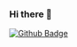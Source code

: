 ### Hi there 👋
[![Github Badge](https://img.shields.io/badge/-Github-000?style=quare&labelColor=000&logo=Github&logoColor=white&link=link)](link) 
<!--
**ibrahimdeveci/ibrahimdeveci** is a ✨ _special_ ✨ repository because its `README.md` (this file) appears on your GitHub profile.

Here are some ideas to get you started:
[![Github Badge](https://img.shields.io/badge/-Github-000?style=quare&labelColor=000&logo=Github&logoColor=white&link=link)](link) 

- 🔭 I’m currently working on ...
- 🌱 I’m currently learning ...
- 👯 I’m looking to collaborate on ...
- 🤔 I’m looking for help with ...
- 💬 Ask me about ...
- 📫 How to reach me: ...
- 😄 Pronouns: ...
- ⚡ Fun fact: ...
-->
